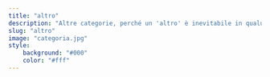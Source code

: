 ```yaml
---
title: "altro"
description: "Altre categorie, perché un 'altro' è inevitabile in qualunque categorizzazione."
slug: "altro"
image: "categoria.jpg"
style:
    background: "#000"
    color: "#fff"
---
```

